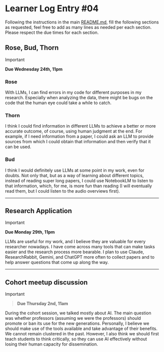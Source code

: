 # Learner Log Entry #04

Following the instructions in the main [README.md](README.md/#entries-instructions), fill the following sections as requested, feel free to add as many lines as needed per each section. Please respect the due times for each section.

## Rose, Bud, Thorn

> [!IMPORTANT]
> **Due Wednesday 24th, 11pm**

### Rose
With LLMs, I can find errors in my code for different purposes in my research. Especially when analyzing the data, there might be bugs on the code that the human eye could take a while to catch.


### Thorn

I think I could find information in different LLMs to achieve a better or more accurate outcome, of course, using human judgment at the end. For example, if I need information from a paper, I could ask an LLM to provide sources from which I could obtain that information and then verify that it can be used.

### Bud

I think I would definitely use LLMs at some point in my work, even for doubts. Not only that, but as a way of learning about different topics, instead of reading super long papers, I could use NotebookLM to listen to that information, which, for me, is more fun than reading (I will eventually read them, but I could listen to the audio overviews first).

---

## Research Application

> [!IMPORTANT]
> **Due Monday 29th, 11pm**

LLMs are useful for my work, and I believe they are valuable for every researcher nowadays. I have come across many tools that can make tasks easier and the research process more bearable. I plan to use Claude, ResearchRabbit, Gemini, and ChatGPT more often to collect papers and to help answer questions that come up along the way.

---

## Cohort meetup discussion

> [!IMPORTANT]

> **Due Thursday 2nd, 11am**

During the cohort session, we talked mostly about AI. The main question was whether professors (assuming we were the professors) should promote or ban its use for the new generations. Personally, I believe we should make use of the tools available and take advantage of their benefits. We cannot remain clustered in the past. However, I also think we should first teach students to think critically, so they can use AI effectively without losing their human capacity for dissemination.
